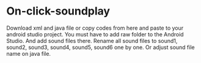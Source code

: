 # On-click-soundplay

Download xml and java file or copy codes from here and paste to your android studio project.
You must have to add raw folder to the Android Studio. And add sound files there. 
Rename all sound files to sound1, sound2, sound3, sound4, sound5, sound6 one by one.
Or adjust sound file name on java file.
